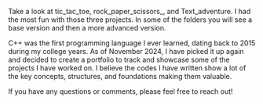 Take a look at tic_tac_toe, rock_paper_scissors_, and Text_adventure.  I had the most fun with those three projects.  In some of the folders you will see a base version and then a more advanced version.

C++ was the first programming language I ever learned, dating back to 2015 during my college years. As of November 2024, I have picked it up again and decided to create a portfolio to track and showcase some of the projects I have worked on. I believe the codes I have written show a lot of the key concepts, structures, and foundations making them valuable.

If you have any questions or comments, please feel free to reach out!
